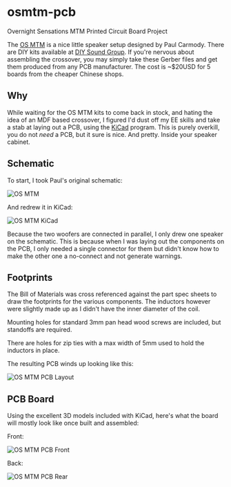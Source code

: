 # osmtm-pcb
Overnight Sensations MTM Printed Circuit Board Project

The [OS MTM](https://sites.google.com/site/undefinition/overnightsensationmtm) is a nice little speaker setup designed by Paul Carmody.
There are DIY kits available at [DIY Sound Group](http://www.diysoundgroup.com/speaker-kits/overnight-sensation/osmtm-flat-pack.html).  If
you're nervous about assembling the crossover, you may simply take these Gerber files and get them produced from any PCB manufacturer.
The cost is ~$20USD for 5 boards from the cheaper Chinese shops.

## Why
While waiting for the OS MTM kits to come back in stock, and hating the idea of an MDF based crossover, I figured I'd dust off my EE skills
and take a stab at laying out a PCB, using the [KiCad](http://kicad-pcb.org) program.  This is purely overkill, you do not *need* a PCB, but it sure is nice.  And pretty.  Inside your
speaker cabinet.

## Schematic
To start, I took Paul's original schematic:

![OS MTM](https://sites.google.com/site/undefinition/overnightsensationmtm/Overnight%20Sensation%20MTM%20XO.jpg?attredirects=0)

And redrew it in KiCad:

![OS MTM KiCad](http://i.imgur.com/sXVFqQh.png)

Because the two woofers are connected in parallel, I only drew one speaker on the schematic.  This is because when I was laying out the
components on the PCB, I only needed a single connector for them but didn't know how to make the other one a no-connect and not generate
warnings.

## Footprints
The Bill of Materials was cross referenced against the part spec sheets to draw the footprints for the various components.  The inductors
however were slightly made up as I didn't have the inner diameter of the coil.

Mounting holes for standard 3mm pan head wood screws are included, but standoffs are required.

There are holes for zip ties with a max width of 5mm used to hold the inductors in place.

The resulting PCB winds up looking like this:

![OS MTM PCB Layout](http://i.imgur.com/lOtlf45.png?1)

## PCB Board

Using the excellent 3D models included with KiCad, here's what the board will mostly look like once built and assembled:

Front:

![OS MTM PCB Front](http://i.imgur.com/B13D2PJ.png?1)

Back:

![OS MTM PCB Rear](http://i.imgur.com/Ni0jtDr.png?1)
